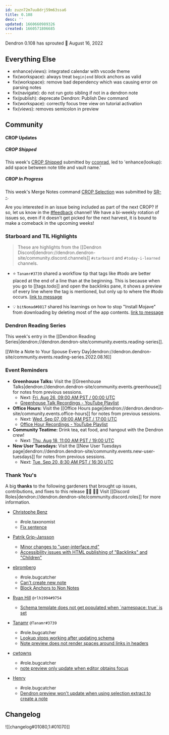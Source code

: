 ```yaml
---
id: zuzn72m7uu8drj59m63ssa6
title: 0.108
desc: ''
updated: 1660660989326
created: 1660571806685
---
```


Dendron 0.108 has sprouted  🌱
August 16, 2022


## Everything Else

- enhance(views): integrated calendar with vscode theme
- fix(workspace): always treat `begin|end` block anchors as valid
- fix(workspace): remove bad dependency which was causing error on parsing notes
- fix(navigate): do not run goto sibling if not in a dendron note
- fix(publish): deprecate Dendron: Publish Dev command
- fix(workspace): correctly focus tree view on tutorial activation
- fix(views): removes semicolon in preview


## Community

#### CROP Updates

##### CROP Shipped
This week's [CROP Shipped](https://github.com/dendronhq/dendron/issues/2467) submitted by [cconrad](https://github.com/cconrad), led to 'enhance(lookup): add space between note title and vault name.'
    
##### CROP In Progress
This week's Merge Notes command [CROP Selection](https://github.com/dendronhq/dendron/issues/906) was submitted by [SR--](https://github.com/SR--). 
    
Are you interested in an issue being included as part of the next CROP? If so, let us know in the [#feedback](https://discordapp.com/channels/717965437182410783/739186036495876126) channel! We have a bi-weekly rotation of issues so, even if it doesn't get picked for the next harvest, it is bound to make a comeback in the upcoming weeks!


### Starboard and TIL Highlights

> These are highlights from the [[Dendron Discord|dendron://dendron.dendron-site/community.discord.channels]] `#starboard` and `#today-i-learned` channels.

- ⭐ `Tanamr#3739` shared a workflow tip that tags like #todo are better placed at the end of a line than at the beginning. This is because when you go to [[tags.todo]] and open the backlinks pane, it shows a preview of every line where the tag is mentioned, but only up to where the #todo occurs. [link to message](https://discord.com/channels/717965437182410783/742532267058004098/1005228165976817674)

- 💡 `bitNomad#0817` shared his learnings on how to stop "Install Mojave" from downloading by deleting most of the app contents. [link to message](https://discord.com/channels/717965437182410783/904891933284007966/1005306701639057498)


### Dendron Reading Series

This week's entry in the [[Dendron Reading Series|dendron://dendron.dendron-site/community.events.reading-series]].

[[Write a Note to Your Spouse Every Day|dendron://dendron.dendron-site/community.events.reading-series.2022.08.16]]

### Event Reminders

- **Greenhouse Talks:** Visit the [[Greenhouse Talks|dendron://dendron.dendron-site/community.events.greenhouse]] for notes from previous sessions.
    - Next: [Fri, Aug 26, 09:00 AM PST / 00:00 UTC](https://link.dendron.so/luma)
    - [Greenhouse Talk Recordings - YouTube Playlist](https://link.dendron.so/greenhouse)
- **Office Hours:** Visit the [[Office Hours page|dendron://dendron.dendron-site/community.events.office-hours]] for notes from previous sessions.
    - Next: [Wed, Sep 07, 09:00 AM PST / 17:00 UTC](https://link.dendron.so/luma)
    - [Office Hour Recordings - YouTube Playlist](https://link.dendron.so/6yPa)
- **Community Teatime:** Drink tea, eat food, and hangout with the Dendron crew!
    - Next: [Thu, Aug 18, 11:00 AM PST / 19:00 UTC](https://link.dendron.so/luma)
- **New User Tuesdays:** Visit the [[New User Tuesdays page|dendron://dendron.dendron-site/community.events.new-user-tuesdays]] for notes from previous sessions.
    - Next: [Tue, Sep 20, 8:30 AM PST / 16:30 UTC](https://link.dendron.so/luma)


### Thank You's

A big **thanks** to the following gardeners that brought up issues, contributions, and fixes to this release :man_farmer: :woman_farmer: 
Visit [[Discord Roles|dendron://dendron.dendron-site/community.discord.roles]] for more information.

- [Christophe Benz](https://github.com/cbenz)
  - #role.taxonomist
  - [Fix sentence](https://github.com/dendronhq/dendron-site/pull/610)

- [Patrik Grip-Jansson](https://github.com/kap42)
  - [Minor changes to "user-interface.md"](https://github.com/dendronhq/dendron-site/pull/611)
  - [Accessibility issues with HTML publishing of "Backlinks" and "Children"](https://github.com/dendronhq/dendron/issues/3369)
  
- [ebromberg](https://github.com/ebromberg)
  - #role.bugcatcher
  - [Can't create new note](https://github.com/dendronhq/dendron/issues/3366)
  - [Block Anchors to Non Notes](https://github.com/dendronhq/dendron/issues/3372)

- [Ryan Hill](https://github.com/rlh1994) `@rlh1994#9754`
  - [Schema template does not get populated when \`namespace: true\` is set](https://github.com/dendronhq/dendron/issues/3381)

- [Tanamr](https://github.com/samuelxyz) `@Tanamr#3739`
  - #role.bugcatcher
  - [Lookup stops working after updating schema](https://github.com/dendronhq/dendron/issues/3384)
  - [Note preview does not render spaces around links in headers](https://github.com/dendronhq/dendron/issues/3396)

- [cwtowns](https://github.com/cwtowns)
  - #role.bugcatcher
  - [note preview only update when editor obtains focus](https://github.com/dendronhq/dendron/issues/3391)

- [Henry](https://github.com/HenryC-3)
  - #role.bugcatcher
  - [Dendron preview won't update when using selection extract to create a note](https://github.com/dendronhq/dendron/issues/3398)

## Changelog
![[changelog#01080,1:#01070]]
